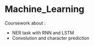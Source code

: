 # Machine_Learning
Coursework about :  
- NER task with RNN and LSTM
- Convolution and character prediction
